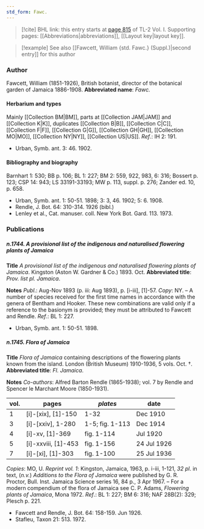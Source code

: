 ```yaml
---
std_form: Fawc.
---
```


> [!cite] BHL link: this entry starts at [page 815](https://www.biodiversitylibrary.org/page/33120946) of TL-2 Vol. I.
> Supporting pages: [[Abbreviations|abbreviations]], [[Layout key|layout key]].

> [!example] See also [[Fawcett, William {std. Fawc.} (Suppl.)|second entry]] for this author

### Author

Fawcett, William (1851-1926), British botanist, director of the botanical garden of Jamaica 1886-1908. 
**Abbreviated name**: *Fawc.*

#### Herbarium and types

Mainly [[Collection BM|BM]], parts at [[Collection JAM|JAM]] and [[Collection K|K]], duplicates [[Collection B|B]], [[Collection C|C]], [[Collection F|F]], [[Collection G|G]], [[Collection GH|GH]], [[Collection MO|MO]], [[Collection NY|NY]], [[Collection US|US]].
*Ref*.: IH 2: 191.
- Urban, Symb. ant. 3: 46. 1902.

#### Bibliography and biography

Barnhart 1: 530; BB p. 106; BL 1: 227; BM 2: 559, 922, 983, 6: 316; Bossert p. 123; CSP 14: 943; LS 33191-33193; MW p. 113, suppl. p. 276; Zander ed. 10, p. 658.
- Urban, Symb. ant. 1: 50-51. 1898; 3: 3, 46. 1902; 5: 6. 1908.
- Rendle, J. Bot. 64: 310-314. 1926 (bibl.)
- Lenley et al., Cat. manuser. coll. New York Bot. Gard. 113. 1973.

### Publications

##### n.1744. A provisional list of the indigenous and naturalised flowering plants of Jamaica

**Title**
*A provisional list of the indigenous and naturalised flowering plants of Jamaica*. Kingston (Aston W. Gardner & Co.) 1893. Oct.
**Abbreviated title**: *Prov. list pl. Jamaica*.

**Notes**
*Publ*.: Aug-Nov 1893 (p. iii: Aug 1893), p. \[i-iii\], \[1\]-57. *Copy*: NY. – A number of species received for the first time names in accordance with the genera of Bentham and Hooker. These new combinations are valid only if a reference to the basionym is provided; they must be attributed to Fawcett and Rendle.
*Ref*.: BL 1: 227.
- Urban, Symb. ant. 1: 50-51. 1898.

##### n.1745. Flora of Jamaica

**Title**
*Flora of Jamaica* containing descriptions of the flowering plants known from the island. London (British Museum) 1910-1936, 5 vols. Oct. †.
**Abbreviated title**: *Fl. Jamaica*.

**Notes**
*Co-authors*: Alfred Barton Rendle (1865-1938); vol. 7 by Rendle and Spencer le Marchant Moore (1850-1931).

|vol.	|pages	|*plates*	|date|
|---	|---	|---	|---	|
|1	|\[i\]-\[xix\], \[1\]-150	|1-32	|Dec 1910|
|3	|\[i\]-\[xxiv\], 1-280	|1-5; fig. 1-113	|Dec 1914|
|4	|\[i\]-xv, \[1\]-369	|fig. 1-114	|Jul 1920|
|5	|\[i\]-xxviii, \[1\]-453	|fig. 1-156	|24 Jul 1926|
|7	|\[i\]-\[xi\], \[1\]-303	|fig. 1-100	|25 Jul 1936|

*Copies*: MO, U.
*Reprint vol. 1*: Kingston, Jamaica, 1963, p. i-iii, 1-121, *32 pl*. in text, (*n.v.*) *Additions to the Flora of Jamaica* were published by G. R. Proctor, Bull. Inst. Jamaica Science series 16, 84 p., 3 Apr 1967. – For a modern compendium of the flora of Jamaica see C. P. Adams, *Flowering plants of Jamaica*, Mona 1972.
*Ref*.: BL 1: 227; BM 6: 316; NAF 28B(2): 329; Plesch p. 221.
- Fawcett and Rendle, J. Bot. 64: 158-159. Jun 1926.
- Stafleu, Taxon 21: 513. 1972.

